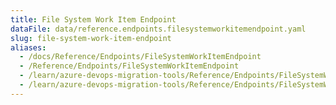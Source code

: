 ```yaml
---
title: File System Work Item Endpoint
dataFile: data/reference.endpoints.filesystemworkitemendpoint.yaml
slug: file-system-work-item-endpoint
aliases:
  - /docs/Reference/Endpoints/FileSystemWorkItemEndpoint
  - /Reference/Endpoints/FileSystemWorkItemEndpoint
  - /learn/azure-devops-migration-tools/Reference/Endpoints/FileSystemWorkItemEndpoint
  - /learn/azure-devops-migration-tools/Reference/Endpoints/FileSystemWorkItemEndpoint/index.md
---
```

